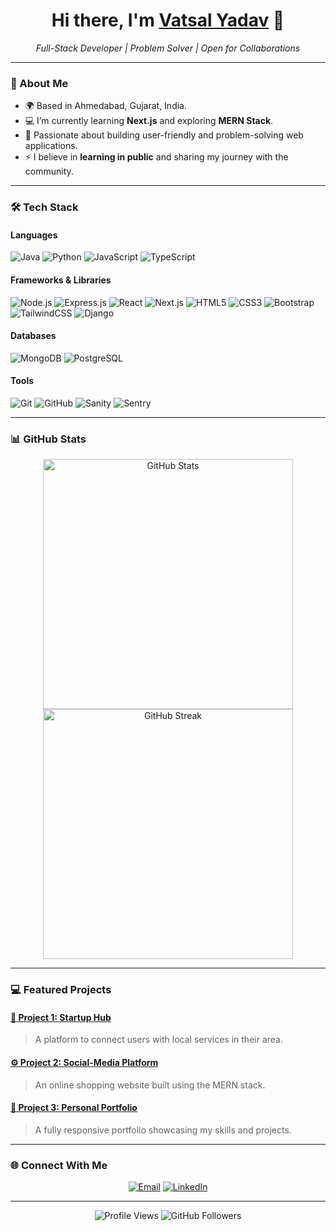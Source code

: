 <!-- Profile Banner -->


<!-- Introduction -->
<h1 align="center">Hi there, I'm <a href="https://yourportfolio.com" target="_blank">Vatsal Yadav</a> 👋</h1>
<p align="center">
  <i>Full-Stack Developer | Problem Solver | Open for Collaborations</i>
</p>

---

<!-- About Section -->
### 🚀 About Me
- 🌍 Based in Ahmedabad, Gujarat, India.
- 💻 I’m currently learning **Next.js** and exploring **MERN Stack**.
- 🌱 Passionate about building user-friendly and problem-solving web applications.
- ⚡ I believe in **learning in public** and sharing my journey with the community.

---

<!-- Skills Section -->
### 🛠️ Tech Stack

#### **Languages**
![Java](https://img.shields.io/badge/Java-007396?style=for-the-badge&logo=java&logoColor=white)
![Python](https://img.shields.io/badge/Python-3776AB?style=for-the-badge&logo=python&logoColor=white)
![JavaScript](https://img.shields.io/badge/JavaScript-F7DF1E?style=for-the-badge&logo=javascript&logoColor=black)
![TypeScript](https://img.shields.io/badge/TypeScript-3178C6?style=for-the-badge&logo=typescript&logoColor=white)

#### **Frameworks & Libraries**
![Node.js](https://img.shields.io/badge/Node.js-339933?style=for-the-badge&logo=nodedotjs&logoColor=white)
![Express.js](https://img.shields.io/badge/Express.js-000000?style=for-the-badge&logo=express&logoColor=white)
![React](https://img.shields.io/badge/React-61DAFB?style=for-the-badge&logo=react&logoColor=black)
![Next.js](https://img.shields.io/badge/Next.js-000000?style=for-the-badge&logo=nextdotjs&logoColor=white)
![HTML5](https://img.shields.io/badge/HTML5-E34F26?style=for-the-badge&logo=html5&logoColor=white)
![CSS3](https://img.shields.io/badge/CSS3-1572B6?style=for-the-badge&logo=css3&logoColor=white)
![Bootstrap](https://img.shields.io/badge/Bootstrap-7952B3?style=for-the-badge&logo=bootstrap&logoColor=white)
![TailwindCSS](https://img.shields.io/badge/TailwindCSS-06B6D4?style=for-the-badge&logo=tailwindcss&logoColor=white)
![Django](https://img.shields.io/badge/Django-092E20?style=for-the-badge&logo=django&logoColor=white)

#### **Databases**
![MongoDB](https://img.shields.io/badge/MongoDB-47A248?style=for-the-badge&logo=mongodb&logoColor=white)
![PostgreSQL](https://img.shields.io/badge/PostgreSQL-336791?style=for-the-badge&logo=postgresql&logoColor=white)

#### **Tools**
![Git](https://img.shields.io/badge/Git-F05032?style=for-the-badge&logo=git&logoColor=white)
![GitHub](https://img.shields.io/badge/GitHub-181717?style=for-the-badge&logo=github&logoColor=white)
![Sanity](https://img.shields.io/badge/Sanity-CF2D2D?style=for-the-badge&logo=sanity&logoColor=white)
![Sentry](https://img.shields.io/badge/Sentry-FB4226?style=for-the-badge&logo=sentry&logoColor=white)

---

<!-- GitHub Stats -->
### 📊 GitHub Stats

<div align="center">
  <img src="https://github-readme-stats.vercel.app/api?username=vatsalyadav&show_icons=true&theme=radical" alt="GitHub Stats" width="400"/>
  <img src="https://github-readme-streak-stats.herokuapp.com/?user=vatsalyadav&theme=radical" alt="GitHub Streak" width="400"/>
</div>

---

<!-- Project Section -->
### 💻 Featured Projects

#### [📘 Project 1: Startup Hub](https://github.com/Vatsal-D07/Startup-Project-NextJS)
> A platform to connect users with local services in their area.

#### [⚙️ Project 2: Social-Media Platform](https://github.com/Vatsal-D07/FusionTalk)
> An online shopping website built using the MERN stack.

#### [🎨 Project 3: Personal Portfolio](https://github.com/Vatsal-D07/Vatsal-s-Portfolio)
> A fully responsive portfolio showcasing my skills and projects.


---

<!-- Connect With Me -->
### 🌐 Connect With Me

<p align="center">
  <a href="mailto:vatsalyadav768@gmail.com"><img src="https://img.shields.io/badge/Email-D14836?style=for-the-badge&logo=gmail&logoColor=white" alt="Email"></a>
  <a href="https://www.linkedin.com/in/vatsal-yadav-dream-higher04/"><img src="https://img.shields.io/badge/LinkedIn-0077B5?style=for-the-badge&logo=linkedin&logoColor=white" alt="LinkedIn"></a>
  </a>
</p>

---

<!-- Footer -->
<p align="center">
  <img src="https://komarev.com/ghpvc/?username=vatsalyadav&style=flat-square&color=blue" alt="Profile Views"/>
  <img src="https://img.shields.io/github/followers/vatsalyadav?label=Followers&style=flat-square&color=blue" alt="GitHub Followers"/>
</p>
